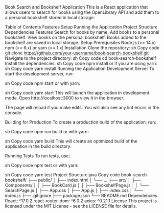 Book Search and Bookshelf Application
This is a React application that allows users to search for books using the OpenLibrary API and add them to a personal bookshelf stored in local storage.

Table of Contents
Features
Setup
Running the Application
Project Structure
Dependencies
Features
Search for books by name.
Add books to a personal bookshelf.
View books on the personal bookshelf.
Books added to the bookshelf are saved in local storage.
Setup
Prerequisites
Node.js (>= 14.x)
npm (>= 6.x) or yarn (>= 1.x)
Installation
Clone the repository:
sh
Copy code
git clone https://github.com/your-username/book-search-bookshelf.git
Navigate to the project directory:
sh
Copy code
cd book-search-bookshelf
Install the dependencies:
sh
Copy code
npm install
or if you are using yarn:
sh
Copy code
yarn install
Running the Application
Development Server
To start the development server, run:

sh
Copy code
npm start
or with yarn:

sh
Copy code
yarn start
This will launch the application in development mode. Open http://localhost:3000 to view it in the browser.

The page will reload if you make edits. You will also see any lint errors in the console.

Building for Production
To create a production build of the application, run:

sh
Copy code
npm run build
or with yarn:

sh
Copy code
yarn build
This will create an optimized build of the application in the build directory.

Running Tests
To run tests, use:

sh
Copy code
npm test
or with yarn:

sh
Copy code
yarn test
Project Structure
java
Copy code
book-search-bookshelf/
├── public/
│   ├── index.html
│   └── ...
├── src/
│   ├── Components/
│   │   ├── BookCard.js
│   │   ├── BookshelfPage.js
│   │   └── SearchPage.js
│   ├── App.css
│   ├── App.js
│   ├── index.css
│   └── index.js
├── .gitignore
├── package.json
└── README.md
Dependencies
React: ^17.0.2
react-router-dom: ^6.0.2
axios: ^0.21.1
License
This project is licensed under the MIT License - see the LICENSE file for details.
